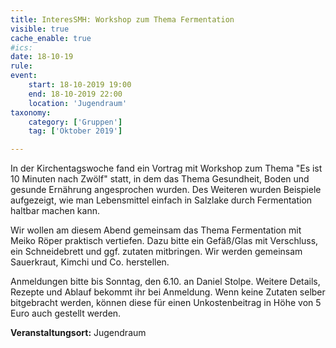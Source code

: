 ```yaml
---
title: InteresSMH: Workshop zum Thema Fermentation
visible: true
cache_enable: true
#ics: 
date: 18-10-19
rule: 
event:
	start: 18-10-2019 19:00
	end: 18-10-2019 22:00
	location: 'Jugendraum'
taxonomy:
	category: ['Gruppen']
	tag: ['Oktober 2019']

---
```

In der Kirchentagswoche fand ein Vortrag mit Workshop zum Thema "Es ist 10 Minuten nach Zwölf" statt, in dem das Thema Gesundheit, Boden und gesunde Ernährung angesprochen wurden. Des Weiteren wurden Beispiele aufgezeigt, wie man Lebensmittel einfach in Salzlake durch Fermentation haltbar machen kann.

Wir wollen am diesem Abend gemeinsam das Thema Fermentation mit Meiko Röper praktisch vertiefen. Dazu bitte ein Gefäß/Glas mit Verschluss, ein Schneidebrett und ggf. zutaten mitbringen. Wir werden gemeinsam Sauerkraut, Kimchi und Co. herstellen.

Anmeldungen bitte bis Sonntag, den 6.10. an Daniel Stolpe. Weitere Details, Rezepte und Ablauf bekommt ihr bei Anmeldung. Wenn keine Zutaten selber bitgebracht werden, können diese für einen Unkostenbeitrag in Höhe von 5 Euro auch gestellt werden.



**Veranstaltungsort:** Jugendraum

